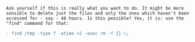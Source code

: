 `Ask yourself if this is really what you want to do. It might be more sensible to delete just the files and only the ones which haven't been accessed for - say - 48 hours. Is this possible? Yes, it is: use the "find" command for that:`

```diff
- find /tmp -type f -atime +2 -exec rm -f {} \;
```

